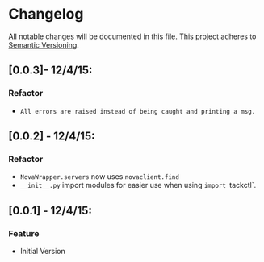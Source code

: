 # Changelog
All notable changes will be documented in this file.
This project adheres to [Semantic Versioning](http://semver.org/).


## [0.0.3]- 12/4/15:
### Refactor

- `All errors are raised instead of being caught and printing a msg.` 


## [0.0.2] - 12/4/15:
### Refactor

- `NovaWrapper.servers` now uses `novaclient.find`
- `__init__.py` import modules for easier use when using `import `tackctl`.


## [0.0.1] - 12/4/15:
### Feature

- Initial Version
